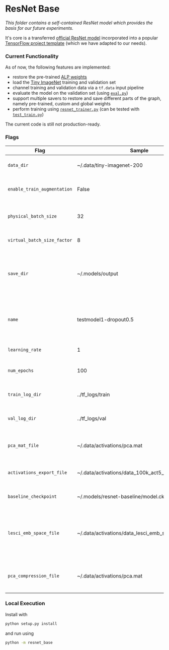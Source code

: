 # ResNet Base
_This folder contains a self-contained ResNet model which provides the basis for our future experiments._

It's core is a transferred
[official ResNet model](https://github.com/tensorflow/tensorflow/blob/master/tensorflow/contrib/slim/python/slim/nets/resnet_v2.py)
incorporated into a popular [TensorFlow project template](https://github.com/MrGemy95/Tensorflow-Project-Template)
(which we have adapted to our needs). 

### Current Functionality
As of now, the following features are implemented:
* restore the pre-trained [ALP weights](https://github.com/tensorflow/models/tree/master/research/adversarial_logit_pairing)
* load the [Tiny ImageNet](https://tiny-imagenet.herokuapp.com/) training and validation set
* channel training and validation data via a `tf.data` input pipeline
* evaluate the model on the validation set (using [`eval.py`](nips_defense/mains/eval.py))
* support multiple savers to restore and save different parts of the graph, namely pre-trained, custom and global weights
* perform training using [`resnet_trainer.py`](nips_defense/trainer/resnet_trainer.py)
(can be tested with [`test_train.py`](nips_defense/mains/test_train.py))

The current code is still not production-ready.


### Flags
| Flag | Sample | Description |
| --- | --- | --- |
| `data_dir` | ~/.data/tiny-imagenet-200 | Path of the Tiny ImageNet dataset folder |
| `enable_train_augmentation` | False | Whether to enable image augmentation for training samples |
| `physical_batch_size` | 32 | Number of samples per batch that is fed through the GPU at once. |
| `virtual_batch_size_factor` | 8 | "Number of batches per weight update." |
| `save_dir` | ~/.models/output | Checkpoint directory of the complete graph's variables. Used both to restore (if available) and to save the model. |
| `name` | testmodel1-dropout0.5 | The name of the model (may contain hyperparameter information), used when saving the model. |
| `learning_rate` | 1 | The learning rate used for training. |
| `num_epochs` | 100 | The number of epochs for which training is performed. |
| `train_log_dir` | ../tf_logs/train | The directory used to save the training summaries. |
| `val_log_dir` | ../tf_logs/val | The directory used to save the validation summaries. |
| `pca_mat_file` | ~/.data/activations/pca.mat | Path to the file (*.mat) where the PCA matrices are being stored. |
| `activations_export_file` | ~/.data/activations/data_100k_act5_block3 | File to export the activations to, without file extension. |
| `baseline_checkpoint` | ~/.models/resnet-baseline/model.ckpt | Checkpoint file for the baseline ResNet model. |
| `lesci_emb_space_file` | ~/.data/activations/data_lesci_emb_space_small.mat | Path to the file (*.mat) where embedding space values ('act_compressed') and labels ('labels') are being stored. |
| `pca_compression_file` | ~/.data/activations/pca.mat | Path to the file (*.mat) where the PCA compression matrix ('pca_out') is stored. |

### Local Execution
Install with 
```bash
python setup.py install
```
and run using
```bash
python -m resnet_base
```
